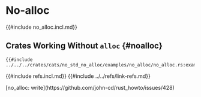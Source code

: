 # No-alloc

{{#include no_alloc.incl.md}}

## Crates Working Without `alloc` {#noalloc}

```rust,editable
{{#include ../../../crates/cats/no_std_no_alloc/examples/no_alloc/no_alloc.rs:example}}
```

{{#include refs.incl.md}}
{{#include ../../refs/link-refs.md}}

<div class="hidden">
[no_alloc: write](https://github.com/john-cd/rust_howto/issues/428)
</div>
